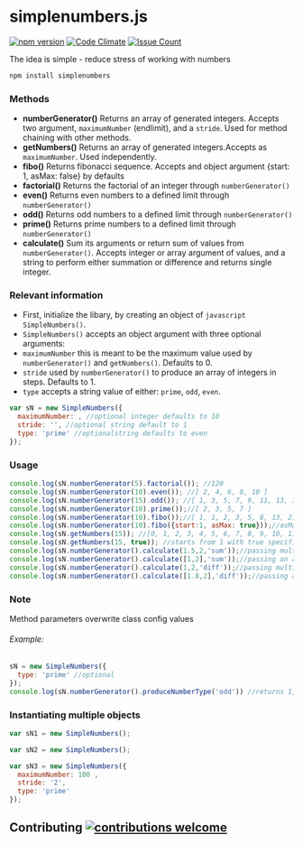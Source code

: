 # simplenumbers.js 

[![npm version](https://badge.fury.io/js/simplenumbers.svg)](https://badge.fury.io/js/simplenumbers)
[![Code Climate](https://codeclimate.com/repos/5897ecbb1c39e10d26003c59/badges/b170c61c4c7427cc4d80/gpa.svg)](https://codeclimate.com/repos/5897ecbb1c39e10d26003c59/feed)
[![Issue Count](https://codeclimate.com/repos/5897ecbb1c39e10d26003c59/badges/b170c61c4c7427cc4d80/issue_count.svg)](https://codeclimate.com/repos/5897ecbb1c39e10d26003c59/feed)

The idea is simple - reduce stress of working with numbers

```javascript
npm install simplenumbers
```

### Methods

* **numberGenerator()**  Returns an array of generated integers. Accepts two argument, `maximumNumber` (endlimit), and a `stride`. Used for method chaining with other methods.
* **getNumbers()** Returns an array of generated integers.Accepts as `maximumNumber`. Used independently.
* **fibo()** Returns fibonacci sequence. Accepts and object argument {start: 1, asMax: false} by defaults
* **factorial()** Returns the factorial of an integer through `numberGenerator()`
* **even()** Returns even numbers to a defined limit through `numberGenerator()`
* **odd()** Returns odd numbers to a defined limit through `numberGenerator()`
* **prime()** Returns prime numbers to a defined limit through `numberGenerator()`
* **calculate()** Sum its arguments or return sum of values from `numberGenerator()`. Accepts integer or array argument of values, and a string to perform either summation or difference and returns single integer. 


### Relevant information
* First, initialize the libary, by creating an object of `javascript SimpleNumbers()`.
* `SimpleNumbers()` accepts an object argument with three optional arguments:
* `maximumNumber` this is meant to be the maximum value used by `numberGenerator()` and `getNumbers()`. Defaults to 0.
* `stride` used by `numberGenerator()` to produce an array of integers in steps. Defaults to 1.
* `type` accepts a string value of either: `prime`, `odd`, `even`.


```javascript
var sN = new SimpleNumbers({
  maximumNumber: , //optional integer defaults to 10
  stride: '', //optional string default to 1
  type: 'prime' //optionalstring defaults to even
});
```

### Usage
```javascript
console.log(sN.numberGenerator(5).factorial()); //120
console.log(sN.numberGenerator(10).even()); //[ 2, 4, 6, 8, 10 ]
console.log(sN.numberGenerator(15).odd()); //[ 1, 3, 5, 7, 9, 11, 13, 15 ]
console.log(sN.numberGenerator(10).prime());//[ 2, 3, 5, 7 ]
console.log(sN.numberGenerator(10).fibo());//[ 1, 1, 2, 3, 5, 8, 13, 21, 34, 55 ]
console.log(sN.numberGenerator(10).fibo({start:1, asMax: true}));//asMax=true sets 10 as maximum value in fibo sequence otherwise runs through start to 10 /** result will be [ 1, 1, 2, 3, 5, 8 ] */
console.log(sN.getNumbers(15)); //[0, 1, 2, 3, 4, 5, 6, 7, 8, 9, 10, 11, 12, 13, 14, 15]
console.log(sN.getNumbers(15, true)); //starts from 1 with true specified
console.log(sN.numberGenerator().calculate(1.5,2,'sum'));//passing multiple integers returns 3.5 
console.log(sN.numberGenerator().calculate([1,2],'sum'));//passing an arrayof integers returns 3 
console.log(sN.numberGenerator().calculate(1,2,'diff'));//passing multiple integers returns -1 
console.log(sN.numberGenerator().calculate([1.8,2],'diff'));//passing an array of integers returns -0.19999999999999996
```
### Note
Method parameters overwrite class config values
###### Example:
```javascript
sN = new SimpleNumbers({
  type: 'prime' //optional
});
console.log(sN.numberGenerator().produceNumberType('odd')) //returns 1,3,5,7,9
```


### Instantiating multiple objects

```javascript
var sN1 = new SimpleNumbers();

var sN2 = new SimpleNumbers();

var sN3 = new SimpleNumbers({
  maximumNumber: 100 , 
  stride: '2', 
  type: 'prime' 
});
```
## Contributing [![contributions welcome](https://img.shields.io/badge/contributions-welcome-brightgreen.svg?style=flat)](https://github.com/dwyl/esta/issues)